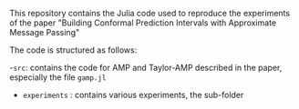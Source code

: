 This repository contains the Julia code used to reproduce the experiments of the paper "Building Conformal Prediction Intervals with Approximate Message Passing"

The code is structured as follows:

-`src`: contains the code for AMP and Taylor-AMP described in the paper, especially the file `gamp.jl`
- `experiments` : contains various experiments, the sub-folder 